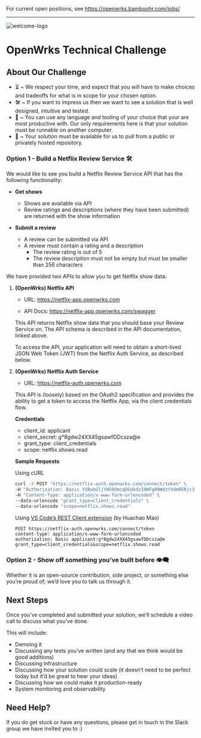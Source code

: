 For current open positions, see <https://openwrks.bamboohr.com/jobs/>

------------------

![welcome-logo](https://www.openwrks.com/assets/img/openwrks-logo_black.svg)
# OpenWrks Technical Challenge

## About Our Challenge

- ⏳ ~ We respect your time, and expect that you will have to make choices and tradeoffs for what is in scope for your chosen option.
- 🛠 ~ If you want to impress us then we want to see a solution that is well designed, intuitive and tested.
- 🧰 ~ You can use any language and tooling of your choice that your are most productive with. Our only requirements here is that your solution must be runnable on another computer.
- 💾 ~ Your solution must be available for us to pull from a public or privately hosted repository.

### Option 1 - Build a Netflix Review Service 🛠

We would like to see you build a Netflix Review Service API that has the following functionality:

- **Get shows**

  - Shows are available via API
  - Review ratings and descriptions (where they have been submitted) are returned with the show information

- **Submit a review**
  - A review can be submitted via API
  - A review must contain a rating and a description
    - The review rating is out of 5
    - The review description must not be empty but must be smaller than 256 characters

We have provided two APIs to allow you to get Netflix show data:

1. **(OpenWrks) Netflix API**

   - URL: https://netflix-app.openwrks.com

   - API Docs: https://netflix-app.openwrks.com/swagger

   This API returns Netflix show data that you should base your Review Service on. The API schema is described in the API documentation, linked above.

   To access the API, your application will need to obtain a short-lived JSON Web Token (JWT) from the Netflix Auth Service, as described below.

2. **(OpenWrks) Netflix Auth Service**

   - URL: https://netflix-auth.openwrks.com

   This API is (loosely) based on the OAuth2 specification and provides the ability to get a token to access the Netflix App, via the client credentials flow.

   **Credentials**

   - client_id: applicant
   - client_secret: g\*8gdw24XX45gsawfDDcsza@e
   - grant_type: client_credentials
   - scope: netflix.shows.read

   **Sample Requests**

   Using cURL

   ```bash
   curl -X POST "https://netflix-auth.openwrks.com/connect/token" \
   -H "Authorization: Basic YXBwbGljYW50OmcqOGdkdzI0WFg0NWdzYXdmRERjc3phQGU=" \
   -H "Content-Type: application/x-www-form-urlencoded" \
   --data-urlencode "grant_type=client_credentials" \
   --data-urlencode "scope=netflix.shows.read"
   ```

   Using [VS Code’s REST Client extension](https://marketplace.visualstudio.com/items?itemName=humao.rest-client) (by Huachao Mao)

   ```http
   POST https://netflix-auth.openwrks.com/connect/token
   content-type: application/x-www-form-urlencoded
   authorization: Basic applicant:g*8gdw24XX45gsawfDDcsza@e
   grant_type=client_credentials&scope=netflix.shows.read
   ```

### Option 2 - Show off something you’ve built before 👁️‍🗨️

Whether it is an open-source contribution, side project, or something else you’re proud of; we’d love you to talk us through it.

## Next Steps

Once you’ve completed and submitted your solution, we’ll schedule a video call to discuss what you’ve done.

This will include:

- Demoing it
- Discussing any tests you’ve written (and any that we think would be good additions)
- Discussing infrastructure
- Discussing how your solution could scale (it doesn’t need to be perfect today but it’d be great to hear your ideas)
- Discussing how we could make it production-ready
- System monitoring and observability

## Need Help?

If you do get stuck or have any questions, please get in touch in the Slack group we have invited you to :)
